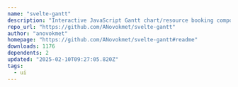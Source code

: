 ```yaml
---
name: "svelte-gantt"
description: "Interactive JavaScript Gantt chart/resource booking component"
repo_url: "https://github.com/ANovokmet/svelte-gantt"
author: "anovokmet"
homepage: "https://github.com/ANovokmet/svelte-gantt#readme"
downloads: 1176
dependents: 2
updated: "2025-02-10T09:27:05.820Z"
tags: 
  - ui
---
```


